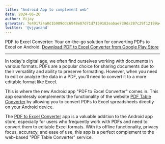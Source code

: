 ```yaml
---
title: "Android App to complement web"
date: 2024-06-26
author: Vijay
gravatar: 7e491724a0d1b989ddc6948e87d71d7159182eabae739da287c29f12199a4d14
twitter: '@vjyanand'
---
```


 PDF to Excel Converter: Your on-the-go solution for converting PDFs to Excel on Android. [Download PDF to Excel Converter from Google Play Store](https://play.google.com/store/apps/details?id=com.iavian.pdf.excel.converter)

---

In today's digital age, we often find ourselves working with documents in various formats. PDFs are a popular choice for sharing documents due to their versatility and ability to preserve formatting. However, when you need to edit or analyze the data in a PDF, you'll need to convert it to a more editable format like Excel.

This is where the new Android app "PDF to Excel Converter" comes in. This app seamlessly complements the functionality of the website [PDF Table Converter](https://pdftableconvert.com) by allowing you to convert PDFs to Excel spreadsheets directly on your Android device.

 The [PDF to Excel Converter](https://play.google.com/store/apps/details?id=com.iavian.pdf.excel.converter) app is a valuable addition to the Android app store, especially for users who frequently work with PDFs and need to convert them to editable Excel formats. With its offline functionality, privacy focus, accuracy, and ease of use, this app is a perfect complement to the web-based "PDF Table Converter" service.
